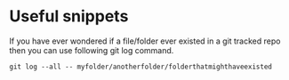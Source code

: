 # Useful snippets

If you have ever wondered if a file/folder ever existed in a git tracked repo then you can use following git log command.

```text
git log --all -- myfolder/anotherfolder/folderthatmighthaveexisted
```



